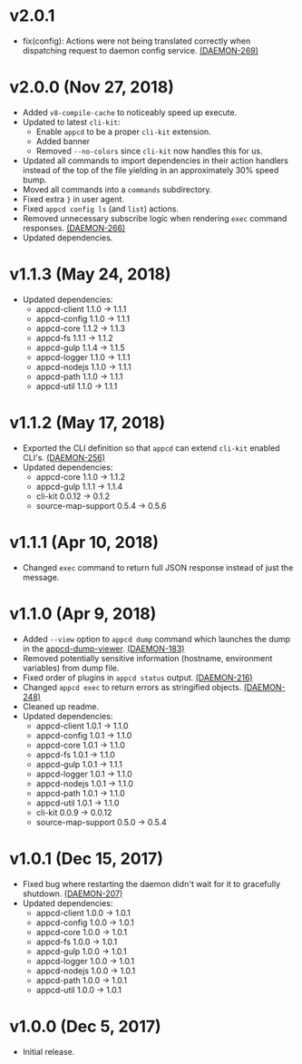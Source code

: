 # v2.0.1

 * fix(config): Actions were not being translated correctly when dispatching request to daemon
   config service.
   [(DAEMON-269)](https://jira.appcelerator.org/browse/DAEMON-269)

# v2.0.0 (Nov 27, 2018)

 * Added `v8-compile-cache` to noticeably speed up execute.
 * Updated to latest `cli-kit`:
   - Enable `appcd` to be a proper `cli-kit` extension.
   - Added banner
   - Removed `--no-colors` since `cli-kit` now handles this for us.
 * Updated all commands to import dependencies in their action handlers instead of the top of the
   file yielding in an approximately 30% speed bump.
 * Moved all commands into a `commands` subdirectory.
 * Fixed extra `}` in user agent.
 * Fixed `appcd config ls` (and `list`) actions.
 * Removed unnecessary subscribe logic when rendering `exec` command responses.
   [(DAEMON-266)](https://jira.appcelerator.org/browse/DAEMON-266)
 * Updated dependencies.

# v1.1.3 (May 24, 2018)

 * Updated dependencies:
   - appcd-client 1.1.0 -> 1.1.1
   - appcd-config 1.1.0 -> 1.1.1
   - appcd-core 1.1.2 -> 1.1.3
   - appcd-fs 1.1.1 -> 1.1.2
   - appcd-gulp 1.1.4 -> 1.1.5
   - appcd-logger 1.1.0 -> 1.1.1
   - appcd-nodejs 1.1.0 -> 1.1.1
   - appcd-path 1.1.0 -> 1.1.1
   - appcd-util 1.1.0 -> 1.1.1

# v1.1.2 (May 17, 2018)

 * Exported the CLI definition so that `appcd` can extend `cli-kit` enabled CLI's.
   [(DAEMON-256)](https://jira.appcelerator.org/browse/DAEMON-256)
 * Updated dependencies:
   - appcd-core 1.1.0 -> 1.1.2
   - appcd-gulp 1.1.1 -> 1.1.4
   - cli-kit 0.0.12 -> 0.1.2
   - source-map-support 0.5.4 -> 0.5.6

# v1.1.1 (Apr 10, 2018)

 * Changed `exec` command to return full JSON response instead of just the message.

# v1.1.0 (Apr 9, 2018)

 * Added `--view` option to `appcd dump` command which launches the dump in the
   [appcd-dump-viewer](https://github.com/appcelerator/appcd-dump-viewer).
   [(DAEMON-183)](https://jira.appcelerator.org/browse/DAEMON-183)
 * Removed potentially sensitive information (hostname, environment variables) from dump file.
 * Fixed order of plugins in `appcd status` output.
   [(DAEMON-216)](https://jira.appcelerator.org/browse/DAEMON-216)
 * Changed `appcd exec` to return errors as stringified objects.
   [(DAEMON-248)](https://jira.appcelerator.org/browse/DAEMON-248)
 * Cleaned up readme.
 * Updated dependencies:
   - appcd-client 1.0.1 -> 1.1.0
   - appcd-config 1.0.1 -> 1.1.0
   - appcd-core 1.0.1 -> 1.1.0
   - appcd-fs 1.0.1 -> 1.1.0
   - appcd-gulp 1.0.1 -> 1.1.1
   - appcd-logger 1.0.1 -> 1.1.0
   - appcd-nodejs 1.0.1 -> 1.1.0
   - appcd-path 1.0.1 -> 1.1.0
   - appcd-util 1.0.1 -> 1.1.0
   - cli-kit 0.0.9 -> 0.0.12
   - source-map-support 0.5.0 -> 0.5.4

# v1.0.1 (Dec 15, 2017)

 * Fixed bug where restarting the daemon didn't wait for it to gracefully shutdown.
   [(DAEMON-207)](https://jira.appcelerator.org/browse/DAEMON-207)
 * Updated dependencies:
   - appcd-client 1.0.0 -> 1.0.1
   - appcd-config 1.0.0 -> 1.0.1
   - appcd-core 1.0.0 -> 1.0.1
   - appcd-fs 1.0.0 -> 1.0.1
   - appcd-gulp 1.0.0 -> 1.0.1
   - appcd-logger 1.0.0 -> 1.0.1
   - appcd-nodejs 1.0.0 -> 1.0.1
   - appcd-path 1.0.0 -> 1.0.1
   - appcd-util 1.0.0 -> 1.0.1

# v1.0.0 (Dec 5, 2017)

 - Initial release.

